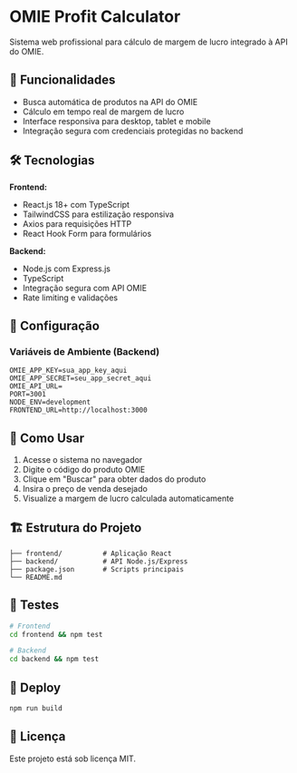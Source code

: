 # OMIE Profit Calculator

Sistema web profissional para cálculo de margem de lucro integrado à API do OMIE.

## 🚀 Funcionalidades

- Busca automática de produtos na API do OMIE
- Cálculo em tempo real de margem de lucro
- Interface responsiva para desktop, tablet e mobile
- Integração segura com credenciais protegidas no backend

## 🛠️ Tecnologias

**Frontend:**
- React.js 18+ com TypeScript
- TailwindCSS para estilização responsiva
- Axios para requisições HTTP
- React Hook Form para formulários

**Backend:**
- Node.js com Express.js
- TypeScript
- Integração segura com API OMIE
- Rate limiting e validações



## 🔧 Configuração

### Variáveis de Ambiente (Backend)

```env
OMIE_APP_KEY=sua_app_key_aqui
OMIE_APP_SECRET=seu_app_secret_aqui
OMIE_API_URL=
PORT=3001
NODE_ENV=development
FRONTEND_URL=http://localhost:3000
```

## 📱 Como Usar

1. Acesse o sistema no navegador
2. Digite o código do produto OMIE
3. Clique em "Buscar" para obter dados do produto
4. Insira o preço de venda desejado
5. Visualize a margem de lucro calculada automaticamente

## 🏗️ Estrutura do Projeto

```
├── frontend/          # Aplicação React
├── backend/           # API Node.js/Express
├── package.json       # Scripts principais
└── README.md
```

## 🧪 Testes

```bash
# Frontend
cd frontend && npm test

# Backend
cd backend && npm test
```

## 🚀 Deploy

```bash
npm run build
```

## 📄 Licença

Este projeto está sob licença MIT.

